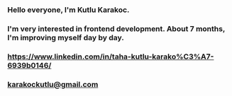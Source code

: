 ### Hello everyone, I'm Kutlu Karakoc. 
### I'm very interested in frontend development. About 7 months, I'm improving myself day by day. 
###
### https://www.linkedin.com/in/taha-kutlu-karako%C3%A7-6939b0146/
### karakockutlu@gmail.com
